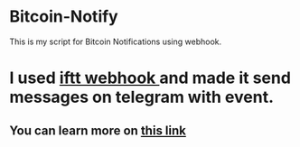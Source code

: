 # Bitcoin-Notify
This is my script for Bitcoin Notifications using webhook.

<h1> I used <a href='https://ifttt.com/'>iftt webhook </a> and made it send messages on telegram with event. </h1>
<h2> You can learn more on <a href='https://help.ifttt.com/hc/en-us/articles/360003121113-How-to-get-started-using-IFTTT-with-Telegram'>this link </a> </h2>

